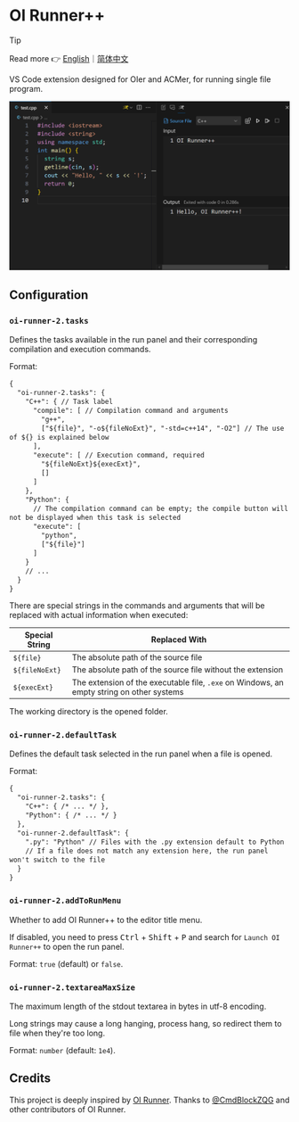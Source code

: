 # OI Runner++

> [!TIP]
>
> Read more 👉 [English](https://oi-runner-2.by-ts.top/en/)｜[简体中文](https://oi-runner-2.by-ts.top/zh-cn/)

VS Code extension designed for OIer and ACMer, for running single file program.

![](./docs/public/assets/guide/preview.png)

## Configuration

<!-- #region config -->

### `oi-runner-2.tasks`

Defines the tasks available in the run panel and their corresponding compilation and execution commands.

Format:

```jsonc
{
  "oi-runner-2.tasks": {
    "C++": { // Task label
      "compile": [ // Compilation command and arguments
        "g++",
        ["${file}", "-o${fileNoExt}", "-std=c++14", "-O2"] // The use of ${} is explained below
      ],
      "execute": [ // Execution command, required
        "${fileNoExt}${execExt}",
        []
      ]
    },
    "Python": {
      // The compilation command can be empty; the compile button will not be displayed when this task is selected
      "execute": [
        "python",
        ["${file}"]
      ]
    }
    // ...
  }
}
```

There are special strings in the commands and arguments that will be replaced with actual information when executed:

| Special String | Replaced With |
| --- | --- |
| `${file}` | The absolute path of the source file |
| `${fileNoExt}` | The absolute path of the source file without the extension |
| `${execExt}` | The extension of the executable file, `.exe` on Windows, an empty string on other systems |

The working directory is the opened folder.

### `oi-runner-2.defaultTask`

Defines the default task selected in the run panel when a file is opened.

Format:

```jsonc
{
  "oi-runner-2.tasks": {
    "C++": { /* ... */ },
    "Python": { /* ... */ }
  },
  "oi-runner-2.defaultTask": {
    ".py": "Python" // Files with the .py extension default to Python
    // If a file does not match any extension here, the run panel won't switch to the file
  }
}
```

### `oi-runner-2.addToRunMenu`

Whether to add OI Runner++ to the editor title menu.

If disabled, you need to press <kbd>Ctrl</kbd> + <kbd>Shift</kbd> + <kbd>P</kbd> and search for `Launch OI Runner++` to open the run panel.

Format: `true` (default) or `false`.

### `oi-runner-2.textareaMaxSize`

The maximum length of the stdout textarea in bytes in utf-8 encoding.

Long strings may cause a long hanging, process hang, so redirect them to file when they're too long.

Format: `number` (default: `1e4`).

<!-- #endregion config -->

## Credits

This project is deeply inspired by [OI Runner](https://github.com/CmdBlockZQG/oi-runner). Thanks to [@CmdBlockZQG](https://github.com/CmdBlockZQG) and other contributors of OI Runner.
